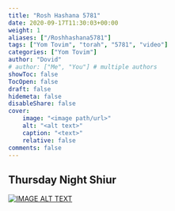 ```yaml
---
title: "Rosh Hashana 5781"
date: 2020-09-17T11:30:03+00:00
weight: 1
aliases: ["/Roshhashana5781"]
tags: ["Yom Tovim", "torah", "5781", "video"]
categories: ["Yom Tovim"]
author: "Dovid"
# author: ["Me", "You"] # multiple authors
showToc: false
TocOpen: false
draft: false
hidemeta: false
disableShare: false
cover:
    image: "<image path/url>"
    alt: "<alt text>"
    caption: "<text>"
    relative: false
comments: false
---
```

 ## Thursday Night Shiur
 [![IMAGE ALT TEXT](http://img.youtube.com/vi/v_Is7WsDt1o/0.jpg)](http://www.youtube.com/watch?v=v_Is7WsDt1o "Video Title")
